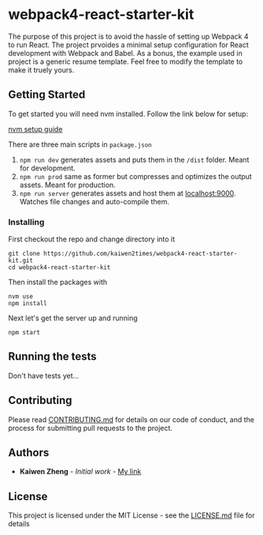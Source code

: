 # webpack4-react-starter-kit

The purpose of this project is to avoid the hassle of setting up Webpack 4 to run React. The project prvoides a minimal setup configuration for React development with Webpack and Babel. As a bonus, the example used in project is a generic resume template. Feel free to modify the template to make it truely yours.

## Getting Started

To get started you will need nvm installed. Follow the link below for setup:

[nvm setup guide](https://gist.github.com/d2s/372b5943bce17b964a79)

There are three main scripts in ``` package.json ```

1. ``` npm run dev ``` generates assets and puts them in the ``` /dist ``` folder. Meant for development.
2. ``` npm run prod ``` same as former but compresses and optimizes the output assets. Meant for production.
3. ``` npm run server ``` generates assets and host them at [localhost:9000](https://localhost:9000/). Watches file changes and auto-compile them.

### Installing

First checkout the repo and change directory into it

```
git clone https://github.com/kaiwen2times/webpack4-react-starter-kit.git
cd webpack4-react-starter-kit
```

Then install the packages with

```
nvm use
npm install
```

Next let's get the server up and running

```
npm start
```

## Running the tests

Don't have tests yet...

## Contributing

Please read [CONTRIBUTING.md](https://github.com/kaiwen2times/webpack4-react-starter-kit/CONTRIBUTING.md) for details on our code of conduct, and the process for submitting pull requests to the project.

## Authors

* **Kaiwen Zheng** - *Initial work* - [My link](http://www.kaiwenz.xyz/)

## License

This project is licensed under the MIT License - see the [LICENSE.md](LICENSE.md) file for details
